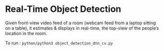 # Real-Time Object Detection
Given front-view video feed of a room (webcam feed from a laptop sitting on a table), it estimates &amp; displays in real-time, the top-view of the people’s location in the room.

To run : `python/python3 object_detection_dnn_cv.py`
